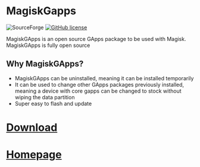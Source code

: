 # MagiskGapps
![SourceForge](https://img.shields.io/sourceforge/dt/magiskgapps?label=Downloads&style=for-the-badge )
[![GitHub license](https://img.shields.io/github/license/wacko1805/MagiskGapps?style=for-the-badge)](https://github.com/wacko1805/MagiskGapps/blob/r/LICENSE)

MagiskGApps is an open source GApps package to be used with Magisk. MagiskGApps is fully open source 

## Why MagiskGApps?

 * MagiskGApps can be uninstalled, meaning it can be installed temporarily
 * It can be used to change other GApps packages previously installed, meaning a device with core gapps can be changed to stock without wiping the data partition
 * Super easy to flash and update



# [Download](https://sourceforge.net/projects/magiskgapps/files/)

# [Homepage](https://mg.pixel-fy.com)
